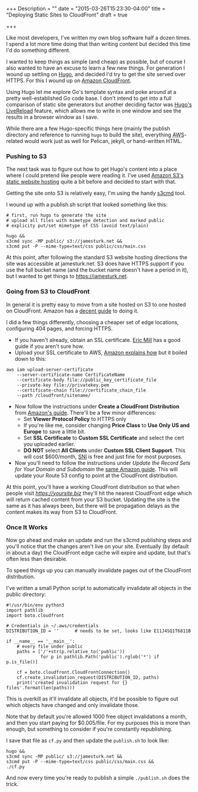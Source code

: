 +++
Description = ""
date = "2015-03-26T15:23:30-04:00"
title = "Deploying Static Sites to CloudFront"
draft = true

+++

Like most developers, I've written my own blog software half a dozen times.  I spend a lot more time doing that than writing content but decided this time I'd do something different.

I wanted to keep things as simple (and cheap) as possible, but of course I also wanted to have an excuse to learn a few new things.  For generation I wound up settling on [Hugo](http://gohugo.io), and decided I'd try to get the site served over HTTPS.   For this I wound up on [Amazon CloudFront](https://aws.amazon.com/cloudfront/).

Using Hugo let me explore Go's template syntax and poke around at a pretty well-established Go code base.
I don't intend to get into a full comparison of static site generators but another deciding factor was [Hugo's LiveReload](http://gohugo.io/extras/livereload/) feature, which allows me to write in one window and see the results in a browser window as I save.

While there are a few Hugo-specific things here (mainly the publish directory and reference to running `hugo` to build the site), everything <abbr title="Amazon Web Services">AWS</abbr>-related would work just as well for Pelican, jekyll, or hand-written HTML.


### Pushing to S3

The next task was to figure out how to get Hugo's content into a place where I could pretend like people were reading it.  I've used [Amazon S3's static website hosting](http://docs.aws.amazon.com/AmazonS3/latest/dev/WebsiteHosting.html) quite a bit before and decided to start with that.

Getting the site onto S3 is relatively easy, I'm using the handy [s3cmd](http://s3tools.org/s3cmd) tool.

I wound up with a publish.sh script that looked something like this:

    # first, run hugo to generate the site
    # upload all files with mimetype detection and marked public
    # explicity put/set mimetype of CSS (avoid text/plain)

    hugo &&
    s3cmd sync -MP public/ s3://jamesturk.net &&
    s3cmd put -P --mime-type=text/css public/css/main.css

At this point, after following the standard S3 website hosting directions the site was accessible at
jamesturk.net.  S3 does have HTTPS support if you use the full bucket name (and the bucket name doesn't have a period in it), but I wanted to get things to https://jamesturk.net.

### Going from S3 to CloudFront

In general it is pretty easy to move from a site hosted on S3 to one hosted on CloudFront.  Amazon has a [decent guide](http://docs.aws.amazon.com/gettingstarted/latest/swh/getting-started-create-cfdist.html) to doing it.

I did a few things differently, choosing a cheaper set of edge locations, configuring 404 pages, and forcing HTTPS.

* If you haven't already, obtain an SSL certificate.  [Eric Mill](https://konklone.com/post/switch-to-https-now-for-free) has a good guide if you aren't sure how.
* Upload your SSL certificate to AWS, [Amazon explains how](http://docs.aws.amazon.com/AmazonCloudFront/latest/DeveloperGuide/SecureConnections.html#CNAMEsAndHTTPS) but it boiled down to this:

```
aws iam upload-server-certificate
    --server-certificate-name CertificateName
    --certificate-body file://public_key_certificate_file
    --private-key file://privatekey.pem
    --certificate-chain file://certificate_chain_file
    --path /cloudfront/sitename/
```

* Now follow the instructions under **Create a CloudFront Distribution** from [Amazon's guide](http://docs.aws.amazon.com/gettingstarted/latest/swh/getting-started-create-cfdist.html).  There'll be a few minor differences:
    * Set **Viewer Protocol Policy** to HTTPS only
    * If you're like me, consider changing **Price Class** to **Use Only US and Europe** to save a little bit.
    * Set **SSL Certificate** to **Custom SSL Certificate** and select the cert you uploaded earlier.
    * **DO NOT** select **All Clients** under **Custom SSL Client Support**. This will cost $600/month,  [SNI](http://en.wikipedia.org/wiki/Server_Name_Indication) is free and just fine for most purposes.
* Now you'll need to follow the instructions under *Update the Record Sets for Your Domain and Subdomain* the [same Amazon guide](http://docs.aws.amazon.com/gettingstarted/latest/swh/getting-started-create-cfdist.html).  This will update your Route 53 config to point at the CloudFront distribution.

At this point, you'll have a working CloudFront distribution so that when people visit *https://yoursite.biz* they'll hit the nearest CloudFront edge which will return cached content from your S3 bucket.  Updating the site is the same as it has always been, but there will be propagation delays as the content makes its way from S3 to CloudFront.

### Once It Works

Now go ahead and make an update and run the s3cmd publishing steps and you'll notice that the changes aren't live on your site.  Eventually (by default in about a day) the CloudFront edge cache will expire and update, but that's often less than desirable.

To speed things up you can manually invalidate pages out of the CloudFront distribution.

I've written a small Python script to automatically invalidate all objects in the public directory:

```
#!/usr/bin/env python3
import pathlib
import boto.cloudfront

# Credentials in ~/.aws/credentials
DISTRIBUTION_ID = ''      # needs to be set, looks like E11J4SQ1T6811B

if __name__ == '__main__':
    # every file under public
    paths = ['/'+str(p.relative_to('public'))
             for p in pathlib.Path('public').rglob('*') if p.is_file()]

    cf = boto.cloudfront.CloudFrontConnection()
    cf.create_invalidation_request(DISTRIBUTION_ID, paths)
    print('created invalidation request for {} files'.format(len(paths)))
```

This is overkill as it'll invalidate all objects, it'd be possible to figure out which objects have changed and only invalidate those.

Note that by default you're allowed 1000 free object invalidations a month, and then you start paying for $0.005/file.  For my purposes this is more than enough, but something to consider if you're constantly republishing.

I save that file as `cf.py` and then update the `publish.sh` to look like:

```
hugo &&
s3cmd sync -MP public/ s3://jamesturk.net &&
s3cmd put -P --mime-type=text/css public/css/main.css &&
./cf.py
```

And now every time you're ready to publish a simple `./publish.sh` does the trick.
